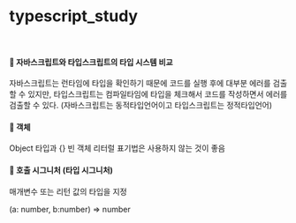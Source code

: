# typescript_study

<br/>

#### 🔮 자바스크립트와 타입스크립트의 타입 시스템 비교

자바스크립트는 런타임에 타입을 확인하기 때문에 코드를 실행 후에 대부분 에러를 검출할 수 있지만, 타입스크립트는 컴파일타임에 타입을 체크해서 코드를 작성하면서 에러를 검출할 수 있다. (자바스크립트는 동적타입언어이고 타입스크립트는 정적타입언어)

#### 🔮 객체

Object 타입과 {} 빈 객체 리터럴 표기법은 사용하지 않는 것이 좋음

#### 🔮 호출 시그니처 (타입 시그니처)

매개변수 또는 리턴 값의 타입을 지정

(a: number, b:number) => number 
